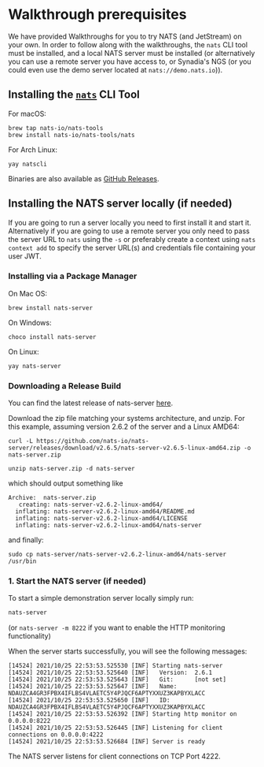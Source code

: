 # Walkthrough prerequisites

We have provided Walkthroughs for you to try NATS (and JetStream) on your own. In order to follow along with the walkthroughs, the `nats` CLI tool must be installed, and a local NATS server must be installed (or alternatively you can use a remote server you have access to, or Synadia's NGS (or you could even use the demo server located at `nats://demo.nats.io`)).

## Installing the [`nats`](/using-nats/nats-tools/nats_cli/readme.md) CLI Tool

For macOS:

```shell
brew tap nats-io/nats-tools
brew install nats-io/nats-tools/nats
```

For Arch Linux:

```shell
yay natscli
```

Binaries are also available as [GitHub Releases](https://github.com/nats-io/natscli/releases).

## Installing the NATS server locally (if needed)

If you are going to run a server locally you need to first install it and start it. Alternatively if you are going to use a remote server you only need to pass the server URL to `nats` using the `-s` or preferably create a context using `nats context add` to specify the server URL(s) and credentials file containing your user JWT.

### Installing via a Package Manager

On Mac OS:

```shell
brew install nats-server
```

On Windows:

```shell
choco install nats-server
```

On Linux:

```shell
yay nats-server
```

### Downloading a Release Build

You can find the latest release of nats-server [here](https://github.com/nats-io/nats-server/releases).

Download the zip file matching your systems architecture, and unzip. For this example, assuming version 2.6.2 of the server and a Linux AMD64:

```shell
curl -L https://github.com/nats-io/nats-server/releases/download/v2.6.5/nats-server-v2.6.5-linux-amd64.zip -o nats-server.zip
```

```shell
unzip nats-server.zip -d nats-server
```
which should output something like
```text
Archive:  nats-server.zip
   creating: nats-server-v2.6.2-linux-amd64/
  inflating: nats-server-v2.6.2-linux-amd64/README.md
  inflating: nats-server-v2.6.2-linux-amd64/LICENSE
  inflating: nats-server-v2.6.2-linux-amd64/nats-server
```
and finally:
```shell
sudo cp nats-server/nats-server-v2.6.2-linux-amd64/nats-server /usr/bin
```

### 1. Start the NATS server (if needed)

To start a simple demonstration server locally simply run:

```bash
nats-server
```

(or `nats-server -m 8222` if you want to enable the HTTP monitoring functionality)

When the server starts successfully, you will see the following messages:

```text
[14524] 2021/10/25 22:53:53.525530 [INF] Starting nats-server
[14524] 2021/10/25 22:53:53.525640 [INF]   Version:  2.6.1
[14524] 2021/10/25 22:53:53.525643 [INF]   Git:      [not set]
[14524] 2021/10/25 22:53:53.525647 [INF]   Name:     NDAUZCA4GR3FPBX4IFLBS4VLAETC5Y4PJQCF6APTYXXUZ3KAPBYXLACC
[14524] 2021/10/25 22:53:53.525650 [INF]   ID:       NDAUZCA4GR3FPBX4IFLBS4VLAETC5Y4PJQCF6APTYXXUZ3KAPBYXLACC
[14524] 2021/10/25 22:53:53.526392 [INF] Starting http monitor on 0.0.0.0:8222
[14524] 2021/10/25 22:53:53.526445 [INF] Listening for client connections on 0.0.0.0:4222
[14524] 2021/10/25 22:53:53.526684 [INF] Server is ready
```

The NATS server listens for client connections on TCP Port 4222.